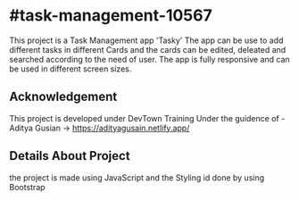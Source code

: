 # #task-management-10567
This project is a Task Management app 'Tasky'
The app can be use to add different tasks in different Cards and the cards can be edited,
deleated and searched according to the need of user. The app is fully responsive and 
can be used in different screen sizes.

## Acknowledgement
 This project is developed under DevTown Training
 Under the guidence of - Aditya Gusian -> https://adityagusain.netlify.app/
 
## Details About Project
 the project is made using JavaScript and the Styling id done by using Bootstrap
